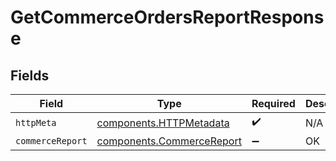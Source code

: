 # GetCommerceOrdersReportResponse


## Fields

| Field                                                                  | Type                                                                   | Required                                                               | Description                                                            |
| ---------------------------------------------------------------------- | ---------------------------------------------------------------------- | ---------------------------------------------------------------------- | ---------------------------------------------------------------------- |
| `httpMeta`                                                             | [components.HTTPMetadata](../../models/components/httpmetadata.md)     | :heavy_check_mark:                                                     | N/A                                                                    |
| `commerceReport`                                                       | [components.CommerceReport](../../models/components/commercereport.md) | :heavy_minus_sign:                                                     | OK                                                                     |